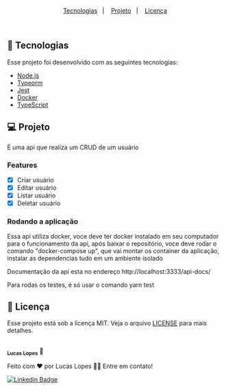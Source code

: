 
<p align="center">
  <a href="#-tecnologias">Tecnologias</a>&nbsp;&nbsp;&nbsp;|&nbsp;&nbsp;&nbsp;
  <a href="#-projeto">Projeto</a>&nbsp;&nbsp;&nbsp;|&nbsp;&nbsp;&nbsp;
  <a href="#memo-licença">Licença</a>
</p>



<br>



## 🚀 Tecnologias

Esse projeto foi desenvolvido com as seguintes tecnologias:

- [Node.js](https://nodejs.org/en/)
- [Typeorm](https://typeorm.io/)
- [Jest](https://jestjs.io/pt-BR/)
- [Docker](https://docs.docker.com/)
- [TypeScript](https://www.typescriptlang.org/)

## 💻 Projeto

É uma api que realiza um CRUD de um usuário 

### Features

- [x] Criar usuário
- [x] Editar usuário
- [x] Listar usuário
- [x] Deletar usuário

### Rodando a aplicação 

Essa api utiliza docker, voce deve ter docker instalado em seu computador para o funcionamento da api, após baixar o repositório, voce deve rodar o comando "docker-compose up", que vai montar os container da aplicação, instalar as dependencias tudo em um ambiente isolado

Documentação da api esta no endereço http://localhost:3333/api-docs/

Para rodas os testes, é só usar o comando yarn test


## :memo: Licença

Esse projeto está sob a licença MIT. Veja o arquivo [LICENSE](LICENSE.md) para mais detalhes.

<a href="https://www.linkedin.com/in/lucas-lopes-1495b6ba/">
 
 <br />
 <sub><b>Lucas Lopes</b></sub></a> 🚀</a>


Feito com ❤️ por Lucas Lopes 👋🏽 Entre em contato!

[![Linkedin Badge](https://img.shields.io/badge/-Lucas-blue?style=flat-square&logo=Linkedin&logoColor=white&link=https://www.linkedin.com/in/lucas-lopes-1495b6ba/)](https://www.linkedin.com/in/lucas-lopes-1495b6ba/) 



